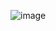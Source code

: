 ![image](https://github.com/snsinahub-org/copilot-java-spring-boot/assets/90400593/161c0e7b-a651-4abb-ae47-f03a23e77c14)
